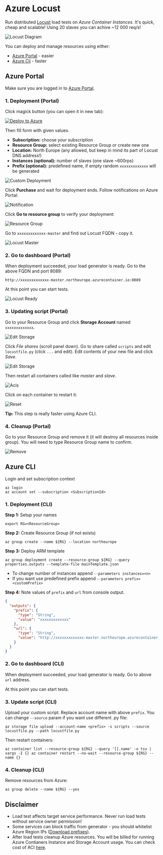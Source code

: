 # Azure Locust

Run distributed [Locust](https://locust.io/) load tests on _Azure Container Instances_. It's quick, cheap and scalable! Using 20 slaves you can achive ~12 000 req/s!

![Locust Diagram](docs/locust-diagram.png)

You can deploy and manage resources using either: 
* [Azure Portal](https://portal.azure.com) - easier
* [Azure Cli](https://docs.microsoft.com/en-us/cli/azure/install-azure-cli?view=azure-cli-latest) - faster 

## Azure Portal

Make sure you are logged in to [Azure Portal](https://portal.azure.com).

### 1. Deployment (Portal)

Click magick button (you can open it in new tab):

[![Deploy to Azure](https://azuredeploy.net/deploybutton.png)](https://portal.azure.com/#create/Microsoft.Template/uri/https%3A%2F%2Fraw.githubusercontent.com%2FORBA%2Fazure-locust%2Fmaster%2mainTemplate.json)

Then fill form with given values.

- **Subscription:** choose your subscription
- **Resource Group:** select existing Resource Group or create new one
- **Location:** North Europe (any allowed, but keep in mind its part of Locust DNS address!)
- **Instances (optional):**  number of slaves (one slave ~600rps)
- **Prefix (optional):** predefined name, if empty random `xxxxxxxxxxxxx` will be generated

![Custom Deployment](docs/custom-deployment.png)

Click **Purchase** and wait for deployment ends. Follow notifications on Azure Portal:

![Notification](docs/locust-notification.png)

Click **Go to resource group** to verify your deployment:

![Resource Group](docs/locust-rg.png)

Go to `xxxxxxxxxxxxx-master` and find out Locust FQDN - copy it.

![Locust Master](docs/locust-master.png)

### 2. Go to dashboard (Portal)

When deployment succeeded, your load generator is ready. Go to the above FQDN and port 8089: 

`http://xxxxxxxxxxxxx-master.northeurope.azurecontainer.io:8089` 

At this point you can start tests. 

![Locust Ready](docs/locust-ready.png)


### 3. Updating script (Portal)

Go to your Resource Group and click **Storage Account** named `xxxxxxxxxxxxx`. 

![Edit Storage](docs/locust-sa.png)

Click _File shares_ (scroll panel down).
Go to share called `scripts` and edit `locustfile.py` (click `...` and edit).
Edit contents of your new file and click _Save_.

![Edit Storage](docs/locust-save.png)

Then restart all containers called like *master* and *slave*.

![Acis](docs/locust-acis.png)

Click on each container to restart it:

![Reset](docs/locust-restart.png)

**Tip:** This step is really faster using Azure CLI.

### 4. Cleanup (Portal)

Go to your Resource Group and remove it (it will destroy all resources inside group). 
You will need to type Resource Group name to confirm.

![Remove](docs/locust-rm.png)

## Azure CLI

Login and set subscription context

```
az login
az account set --subscription <SubscriptionId>
```

### 1. Deployment (CLI)

**Step 1:** Setup your names
```
export RG=<ResourceGroup>
```

**Step 2:** Create Resource Group (if not exists)
```
az group create --name ${RG} --location northeurope
```

**Step 3:** Deploy ARM template
```
az group deployment create --resource-group ${RG} --query properties.outputs --template-file mainTemplate.json 
```
- To change number of instances append `--parameters instances=<n>`
- If you want use predefined prefix append `--parameters prefix=<customPrefix>`

**Step 4:** Note values of `prefix` and `url` from console output.

```json
{
  "outputs": {
    "prefix": {
      "type": "String",
      "value": "xxxxxxxxxxxxx"
    },
    "url": {
      "type": "String",
      "value": "http://xxxxxxxxxxxxx-master.northeurope.azurecontainer.io:8089"
    }
  }
}
```

### 2. Go to dashboard (CLI)

When deployment succeeded, your load generator is ready. Go to above `url` address. 

At this point you can start tests. 

### 3. Update script (CLI)

Upload your custom script. Replace account name with above `prefix`. You can change `--source` param if you want use different .py file:
```
az storage file upload --account-name <prefix> -s scripts --source locustfile.py --path locustfile.py
```
Then restart containers:
```
az container list --resource-group ${RG} --query '[].name' -o tsv | xargs -I {} az container restart --no-wait --resource-group ${RG} --name {} 
```

### 4. Cleanup (CLI)

Remove resources from Azure:
```
az group delete --name ${RG} --yes
```

## Disclaimer

* Load test affects target service performance. Never run load tests without service owner permission!
* Some services can block traffic from generator - you should whitelist Azure Region IPs ([Download prefixes](https://www.microsoft.com/download/details.aspx?id=56519)).
* After load tests cleanup Azure resources. You will be billed for running Azure Contianers Instance and Storage Account usage. You can check cost of ACI [here](https://azure.microsoft.com/en-us/pricing/details/container-instances/).
